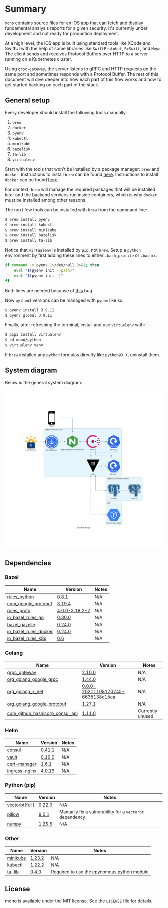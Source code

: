 # Summary

`mono` contains source files for an iOS app that can fetch and display fundamental analysis reports for a given
security. It's currently under development and not ready for production deployment.

At a high level, the iOS app is built using standard tools like XCode and SwiftUI with the help of some libraries like
`SwiftProtobuf`, `RxSwift`, and `Moya`. The client sends and receives Protocol Buffers over HTTP to a server running on
a Kubernetes cluster.

Using `grpc-gateway`, the server listens to gRPC and HTTP requests on the same port and sometimes responds with a
Protocol Buffer. The rest of this document will dive deeper into how each part of this flow works and how to get started
hacking on each part of the stack.

## General setup

Every developer should install the following tools manually:

1. `brew`
1. `docker`
1. `pyenv`
1. `kubectl`
1. `minikube`
1. `bazelisk`
1. `ta-lib`
1. `virtualenv`

Start with the tools that won't be installed by a package manager: `brew` and `docker`. Instructions to install `brew`
can be found [here](https://brew.sh/). Instructions to install `docker` can be found [here](https://docs.docker.com/docker-for-mac/install/).

For context, `brew` will manage the required packages that will be installed later and the backend services run inside
containers, which is why `docker` must be installed among other reasons.

The next few tools can be installed with `brew` from the command line:

```bash
$ brew install pyenv
$ brew install kubectl
$ brew install minikube
$ brew install bazelisk
$ brew install ta-lib
```

Notice that `virtualenv` is installed by `pip`, not `brew`. Setup a `python` environment by first adding these lines to
either `.bash_profile` or `.bashrc`:

```bash
if command -v pyenv 1>/dev/null 2>&1; then
    eval "$(pyenv init --path)"
    eval "$(pyenv init -)"
fi
```

Both lines are needed because of [this](https://stackoverflow.com/questions/68733068/pyenv-global-does-not-seem-to-work-with-pyenv-2-0-4) bug.

Now `python3` versions can be managed with `pyenv` like so:

```bash
$ pyenv install 3.9.11
$ pyenv global 3.9.11
```

Finally, after refreshing the terminal, install and use `virtualenv` with:

```bash
$ pip3 install virtualenv
$ cd mono/python
$ virtualenv venv
```

If `brew` installed any `python` formulas direclty like `python@3.X`, uninstall them.

## System diagram

Below is the general system diagram:

![System design](./system_design.png)

## Dependencies

### Bazel

| Name | Version | Notes |
|------|---------|-------|
| [rules_python](https://github.com/bazelbuild/rules_python) | [0.8.1](https://github.com/bazelbuild/rules_python/releases/tag/0.8.1) | N/A |
| [com_google_protobuf](https://github.com/protocolbuffers/protobuf) | [3.19.4](https://github.com/protocolbuffers/protobuf/releases/tag/v3.19.4) | N/A |
| [rules_proto](https://github.com/bazelbuild/rules_proto) | [4.0.0-3.19.2-2](https://github.com/bazelbuild/rules_proto/releases/tag/4.0.0-3.19.2-2) | N/A |
| [io_bazel_rules_go](https://github.com/bazelbuild/rules_go) | [0.30.0](https://github.com/bazelbuild/rules_go/releases/tag/v0.30.0) | N/A |
| [bazel_gazelle](https://github.com/bazelbuild/bazel-gazelle) | [0.24.0](https://github.com/bazelbuild/bazel-gazelle/releases/tag/v0.22.3) | N/A |
| [io_bazel_rules_docker](https://github.com/bazelbuild/rules_docker) | [0.24.0](https://github.com/bazelbuild/rules_docker/releases/tag/v0.24.0)  | N/A |
| [io_bazel_rules_k8s](https://github.com/bazelbuild/rules_k8s) | [0.6](https://github.com/bazelbuild/rules_k8s/releases/tag/v0.6) | N/A |

### Golang

| Name | Version | Notes |
|------|---------|-------|
| [grpc_gateway](https://github.com/grpc-ecosystem/grpc-gateway) | [2.10.0](https://github.com/grpc-ecosystem/grpc-gateway/releases/tag/v2.10.0) | N/A |
| [org_golang_google_grpc](https://google.golang.org/grpc) | [1.44.0](https://github.com/grpc/grpc-go/releases/tag/v1.44.0) | N/A |
| [org_golang_x_net](https://golang.org/x/net) | [0.0.0-20211108170745-6635138e15ea](https://pkg.go.dev/golang.org/x/net@v0.0.0-20211108170745-6635138e15ea) | N/A |
| [org_golang_google_protobuf](https://google.golang.org/protobuf) | [1.27.1](https://pkg.go.dev/google.golang.org/protobuf@v1.27.1) | N/A |
| [com_github_hashicorp_consul_api](https://github.com/hashicorp/consul/tree/main/api) | [1.11.0](https://pkg.go.dev/github.com/hashicorp/consul/api@v1.11.0) | Currently unused |

### Helm

| Name | Version | Notes |
|------|---------|-------|
| [consul](https://github.com/hashicorp/consul-k8s) | [0.41.1](https://github.com/hashicorp/consul-k8s/releases/tag/v0.41.1) | N/A |
| [vault](https://github.com/hashicorp/vault-helm) | [0.19.0](https://github.com/hashicorp/vault-helm/releases/tag/v0.19.0) | N/A |
| [cert-manager](https://github.com/cert-manager/cert-manager) | [1.6.1](https://github.com/cert-manager/cert-manager/releases/tag/v1.6.1) | N/A |
| [ingress-nginx](https://github.com/kubernetes/ingress-nginx) | [4.0.19](https://artifacthub.io/packages/helm/ingress-nginx/ingress-nginx/4.0.19) | N/A |

### Python (pip)

| Name | Version | Notes |
|------|---------|-------|
| [vectorbt[full]](https://github.com/polakowo/vectorbt) | [0.22.0](https://pypi.org/project/vectorbt/0.22.0/) | N/A |
| [pillow](https://pypi.org/project/Pillow) | [9.0.1](https://pypi.org/project/Pillow/9.0.1/) | Manually fix a vulnerability for a `vectorbt` dependency |
| [numpy](https://pypi.org/project/numpy) | [1.25.5](https://pypi.org/project/numpy/1.21.5/) | N/A |

### Other

| Name | Version | Notes |
|------|---------|-------|
| [minikube](https://github.com/kubernetes/minikube) | [1.23.2](https://github.com/kubernetes/minikube/releases/tag/v1.23.2) | N/A |
| [kubectl](https://github.com/kubernetes/kubernetes) | [1.22.2](https://github.com/kubernetes/kubernetes/releases/tag/v1.22.2) | N/A |
| [ta-lib](https://ta-lib.org/) | [0.4.0](#) | Required to use the epynomous python module |

## License

mono is available under the MIT license. See the `LICENSE` file for details.
